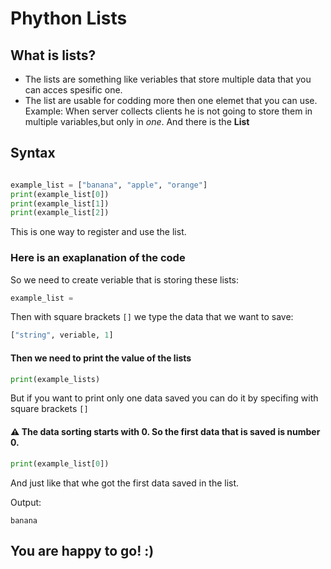 # Phython Lists

## What is lists?
- The lists are something like veriables that store multiple data that you can acces spesific one.
- The list are usable for codding more then one elemet that you can use. Example: When server collects clients he is not going to store them in multiple variables,but only in *one*.
And there is the **List**

## Syntax
```python

example_list = ["banana", "apple", "orange"]
print(example_list[0])
print(example_list[1])
print(example_list[2])

```
This is one way to register and use the list.
### Here is an exaplanation of the code
So we need to create veriable that is storing these lists:
```python
example_list = 
```
Then with square brackets `[]`  we type the data that we want to save:
```python
["string", veriable, 1]
```
#### Then we need to print the value of the lists
```python
print(example_lists)
```
But if you want to print only one data saved you can do it by specifing with square brackets ``[]``

#### ⚠ The data sorting starts with 0. So the first data that is saved is number 0.

```python
print(example_list[0])
```
And just like that whe got the first data saved in the list.

Output:
```output
banana
```

## You are happy to go! :)